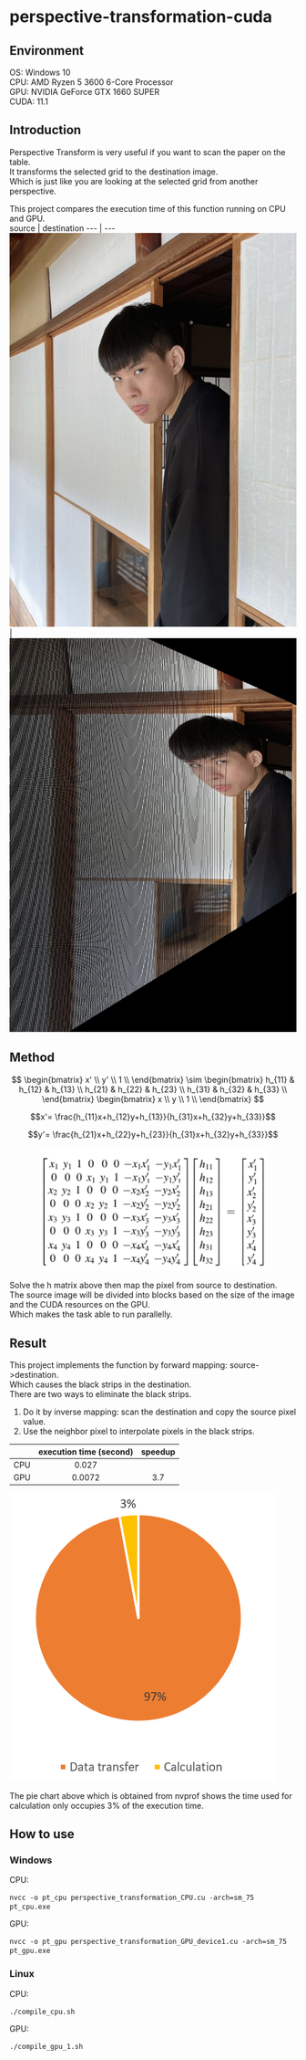 # perspective-transformation-cuda
## Environment
OS: Windows 10  
CPU: AMD Ryzen 5 3600 6-Core Processor  
GPU: NVIDIA GeForce GTX 1660 SUPER  
CUDA: 11.1  
## Introduction
Perspective Transform is very useful if you want to scan the paper on the table.  
It transforms the selected grid to the destination image.  
Which is just like you are looking at the selected grid from another perspective.  
  
This project compares the execution time of this function running on CPU and GPU.  
source | destination
--- | ---
<img src="images/origin.jpg" title="source" /> | <img src="images/result.jpg" title="result" />
## Method
$$ \begin{bmatrix}
    x' \\
    y' \\
    1 \\
    \end{bmatrix}
    \sim
    \begin{bmatrix} 
   h_{11} & h_{12} & h_{13} \\
   h_{21} & h_{22} & h_{23} \\
   h_{31} & h_{32} & h_{33} \\
   \end{bmatrix}
   \begin{bmatrix}
    x \\
    y \\
    1 \\
    \end{bmatrix} $$
    
$$x'= \frac{h_{11}x+h_{12}y+h_{13}}{h_{31}x+h_{32}y+h_{33}}$$

$$y'= \frac{h_{21}x+h_{22}y+h_{23}}{h_{31}x+h_{32}y+h_{33}}$$

<p align="center">
  <img src="images/formula3.png" width="400"/>
</p>
  
Solve the h matrix above then map the pixel from source to destination.  
The source image will be divided into blocks based on the size of the image and the CUDA resources on the GPU.  
Which makes the task able to run parallelly.
## Result
This project implements the function by forward mapping: source->destination.  
Which causes the black strips in the destination.  
There are two ways to eliminate the black strips.  
1. Do it by inverse mapping: scan the destination and copy the source pixel value.  
2. Use the neighbor pixel to interpolate pixels in the black strips.

|  | execution time (second) | speedup |
| :---: | :---: |  :---: |
| CPU | 0.027 |  |
| GPU | 0.0072 | 3.7 |

<img src="images/profiling2.png" title="profiling" />

The pie chart above which is obtained from nvprof shows the time used for calculation only occupies 3% of the execution time.  

## How to use
### Windows
CPU:  
  ```
  nvcc -o pt_cpu perspective_transformation_CPU.cu -arch=sm_75  
  pt_cpu.exe
  ```
GPU:  
  ```
  nvcc -o pt_gpu perspective_transformation_GPU_device1.cu -arch=sm_75  
  pt_gpu.exe
  ```
### Linux

CPU:  
  ```
  ./compile_cpu.sh  
  ```
GPU: 
  ```
  ./compile_gpu_1.sh  
  ```

